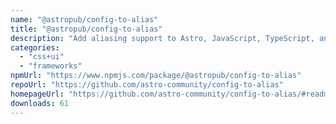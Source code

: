 ```yaml
---
name: "@astropub/config-to-alias"
title: "@astropub/config-to-alias"
description: "Add aliasing support to Astro, JavaScript, TypeScript, and CSS files from tsconfig.json or jsconfig.json"
categories:
  - "css+ui"
  - "frameworks"
npmUrl: "https://www.npmjs.com/package/@astropub/config-to-alias"
repoUrl: "https://github.com/astro-community/config-to-alias"
homepageUrl: "https://github.com/astro-community/config-to-alias/#readme"
downloads: 61
---
```

